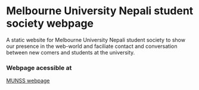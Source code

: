 # Melbourne University Nepali student society webpage
A static website for Melbourne University Nepali student society to show our presence in the web-world and faciliate contact and conversation between new comers and students at the university.

### Webpage acessible at
<a href="https://anubhavkafle.github.io/Melbourne_University_Nepali_student_society_webpage/" > MUNSS webpage </a>
